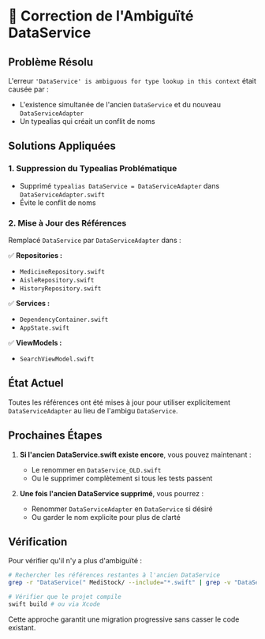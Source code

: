 # 🔧 Correction de l'Ambiguïté DataService

## Problème Résolu

L'erreur `'DataService' is ambiguous for type lookup in this context` était causée par :
- L'existence simultanée de l'ancien `DataService` et du nouveau `DataServiceAdapter`
- Un typealias qui créait un conflit de noms

## Solutions Appliquées

### 1. Suppression du Typealias Problématique
- Supprimé `typealias DataService = DataServiceAdapter` dans `DataServiceAdapter.swift`
- Évite le conflit de noms

### 2. Mise à Jour des Références
Remplacé `DataService` par `DataServiceAdapter` dans :

✅ **Repositories :**
- `MedicineRepository.swift`
- `AisleRepository.swift`
- `HistoryRepository.swift`

✅ **Services :**
- `DependencyContainer.swift`
- `AppState.swift`

✅ **ViewModels :**
- `SearchViewModel.swift`

## État Actuel

Toutes les références ont été mises à jour pour utiliser explicitement `DataServiceAdapter` au lieu de l'ambigu `DataService`.

## Prochaines Étapes

1. **Si l'ancien DataService.swift existe encore**, vous pouvez maintenant :
   - Le renommer en `DataService_OLD.swift`
   - Ou le supprimer complètement si tous les tests passent

2. **Une fois l'ancien DataService supprimé**, vous pourrez :
   - Renommer `DataServiceAdapter` en `DataService` si désiré
   - Ou garder le nom explicite pour plus de clarté

## Vérification

Pour vérifier qu'il n'y a plus d'ambiguïté :

```bash
# Rechercher les références restantes à l'ancien DataService
grep -r "DataService(" MediStock/ --include="*.swift" | grep -v "DataServiceAdapter"

# Vérifier que le projet compile
swift build # ou via Xcode
```

Cette approche garantit une migration progressive sans casser le code existant.